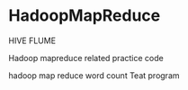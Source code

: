 
# HadoopMapReduce
HIVE
FLUME



Hadoop mapreduce related practice code

hadoop map reduce word count 
Teat program
